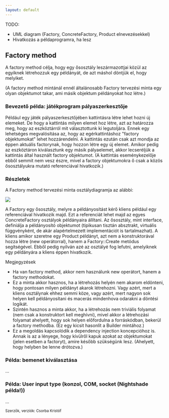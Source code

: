 ```yaml
---
layout: default
---
```


TODO:
- UML diagram (Factory, ConcreteFactory, Product elnevezésekkel)
- Hivatkozás a példaprogramra, ha lesz

## Factory method

A factory method célja, hogy egy ősosztály leszármazottjai közül az egyiknek létrehozzuk egy példányát, de azt máshol döntjük el, hogy melyiket.

(A factory method mintánál ennél általánosabb Factory tervezési minta egy olyan objektumot takar, ami másik objektum példányokat hoz létre.)

### Bevezető példa: játékprogram pályaszerkesztője

Például egy játék pályaszerkesztőjében kattintásra létre lehet hozni új elemeket. De hogy a kattintás milyen elemet hoz létre, azt az határozza meg, hogy az eszköztárról mit választottunk ki legutoljára. Ennek egy lehetséges megvalósítása az, hogy az egérkattintáshoz "factory objektumokat" lehet hozzárendelni. A kattintás ezután csak azt mondja az éppen aktuális factorynak, hogy hozzon létre egy új elemet. Amikor pedig az eszköztáron kiválasztunk egy másik pályaelemet, akkor lecseréljük a kattintás által használt factory objektumot. (A kattintás eseménykezelője ebből semmit nem vesz észre, mivel a factory objektumokra ő csak a közös ősosztályukra mutató referenciával hivatkozik.)

### Részletek

A Factory method tervezési minta osztálydiagramja az alábbi:

![](images/FactoryMethodClassDiagram.png)

A Factory egy ősosztály, melyre a példányosítást kérő kliens például egy referenciával hivatkozik majd. Ezt a referenciát lehet majd az egyes ConcreteFactory osztályok példányaira állítani. Az ősosztály, mint interface, definiálja a példányosító objektumot (tipikusan tisztán absztrakt, virtuális függvényként, de akár alapértelmezett implementációt is tartalmazhat). A kliens amikor szeretne egy Product példányt, azt nem a konstruktorával hozza létre (new operátorral), hanem a Factory::Create metódus segítségével. Ebből pedig nyilván azé az osztályé fog lefutni, amelyiknek egy példányára a kliens éppen hivatkozik.

Megjegyzések

  * Ha van factory method, akkor nem használunk new operátort, hanem a factory methodokat.
  * Ez a minta akkor hasznos, ha a létrehozás helyén nem akarom eldönteni, hogy pontosan milyen példányt akarok létrehozni. Vagy azért, mert a kliens osztálynak ehhez semmi köze, vagy azért, mert nagyon sok helyen kell példányosítani és macerás mindenhova odarakni a döntési logikát.
  * Szintén hasznos a minta akkor, ha a létrehozás nem triviális folyamat (nem csak a konstruktort kell meghívni), mivel akkor a létrehozási folyamat ahelyett, hogy sok helyen előfordulna a forráskódban, bekerül a factory methodba. (Ez egy kicsit hasonlít a Builder mintához.)
  * Ez a megoldás kapcsolódik a dependency injection koncepcióhoz is. Annak is az a lényege, hogy kívülről kapuk azokat az objektumokat (jelen esetben a factoryt), amire később szükségünk lesz. (Ahelyett, hogy helyben be lenne drótozva.)

### Példa: bemenet kiválasztása

...

### Példa: User input type (konzol, COM, socket (Nightshade példa!))

...

<small>Szerzők, verziók: Csorba Kristóf</small>
